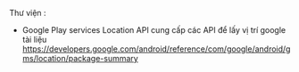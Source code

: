 Thư viện :
* Google Play services Location API
  cung cấp các API để lấy vị trí google
  tài liệu https://developers.google.com/android/reference/com/google/android/gms/location/package-summary
